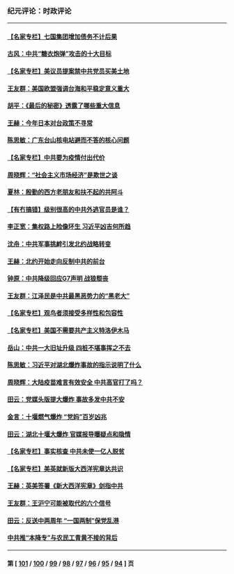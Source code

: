 ### 纪元评论：时政评论
---
#### [【名家专栏】七国集团增加债务不计后果](../../pages/nsc1025/n13026045.md) 
#### [古风：中共“糖衣炮弹”攻击的十大目标](../../pages/nsc1025/n13025677.md) 
#### [【名家专栏】美议员提案禁中共党员买美土地](../../pages/nsc1025/n13026121.md) 
#### [王友群：美国欧盟强调台海和平稳定意义重大](../../pages/nsc1025/n13024403.md) 
#### [胡平：《最后的秘密》透露了哪些重大信息](../../pages/nsc1025/n13024943.md) 
#### [王赫：今年日本对台政策不寻常](../../pages/nsc1025/n13024586.md) 
#### [陈思敏：广东台山核电站避而不答的核心问题](../../pages/nsc1025/n13024547.md) 
#### [【名家专栏】中共要为疫情付出代价](../../pages/nsc1025/n13023667.md) 
#### [周晓辉：“社会主义市场经济”是欺世之谈](../../pages/nsc1025/n13024090.md) 
#### [夏林：殷勤的西方老朋友和扶不起的共阿斗](../../pages/nsc1025/n13023916.md) 
#### [【有冇搞错】级别很高的中共外逃官员是谁？](../../pages/nsc1025/n13022946.md) 
#### [李正宽：集权路上险像环生 习近平凶吉何所趋](../../pages/nsc1025/n13022904.md) 
#### [沈舟：中共军事挑衅引发北约战略转变](../../pages/nsc1025/n13022296.md) 
#### [王赫：北约开始走向反制中共的前台](../../pages/nsc1025/n13022164.md) 
#### [钟原：中共降级回应G7声明 战狼颓丧](../../pages/nsc1025/n13021935.md) 
#### [王友群：江泽民是中共最黑恶势力的“黑老大”](../../pages/nsc1025/n13022180.md) 
#### [【名家专栏】观鸟者须接受多样性和包容性](../../pages/nsc1025/n13021151.md) 
#### [【名家专栏】美国不需要共产主义特洛伊木马](../../pages/nsc1025/n13021281.md) 
#### [岳山：中共一大旧址升级 四桩不堪事挥之不去](../../pages/nsc1025/n13021697.md) 
#### [陈思敏：习近平对湖北爆炸事故的指示说明了什么](../../pages/nsc1025/n13020774.md) 
#### [周晓辉：大陆疫苗难言有效安全 中共高官打了吗？](../../pages/nsc1025/n13020655.md) 
#### [田云：党媒头版提大爆炸 事故多发中共不安](../../pages/nsc1025/n13020172.md) 
#### [金言：十堰燃气爆炸 “党妈”百岁凶兆](../../pages/nsc1025/n13020082.md) 
#### [田云：湖北十堰大爆炸 官媒报导曝疑点和隐情](../../pages/nsc1025/n13018988.md) 
#### [【名家专栏】事实核查 中共未使一亿人脱贫](../../pages/nsc1025/n13019382.md) 
#### [【名家专栏】美英就新版大西洋宪章达共识](../../pages/nsc1025/n13019401.md) 
#### [王赫：英美签署《新大西洋宪章》剑指中共](../../pages/nsc1025/n13018242.md) 
#### [王友群：王沪宁可能被取代的六个信号](../../pages/nsc1025/n13018739.md) 
#### [田云：反送中两周年 “一国两制”保党乱港](../../pages/nsc1025/n13018475.md) 
#### [中共推“本降专”与农民工青黄不接的背后](../../pages/nsc1025/n13018199.md) 

---
#### 第 [ [101](./101.md) / [100](./100.md) / [99](./99.md) / [98](./98.md) / [97](./97.md) / [96](./96.md) / [95](./95.md) / [94](./94.md) ] 页
